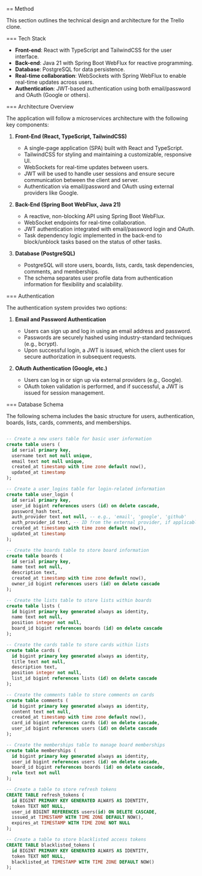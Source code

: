 == Method

This section outlines the technical design and architecture for the Trello clone.

=== Tech Stack
* **Front-end**: React with TypeScript and TailwindCSS for the user interface.
* **Back-end**: Java 21 with Spring Boot WebFlux for reactive programming.
* **Database**: PostgreSQL for data persistence.
* **Real-time collaboration**: WebSockets with Spring WebFlux to enable real-time updates across users.
* **Authentication**: JWT-based authentication using both email/password and OAuth (Google or others).

=== Architecture Overview

The application will follow a microservices architecture with the following key components:

1. **Front-End (React, TypeScript, TailwindCSS)**
   - A single-page application (SPA) built with React and TypeScript.
   - TailwindCSS for styling and maintaining a customizable, responsive UI.
   - WebSockets for real-time updates between users.
   - JWT will be used to handle user sessions and ensure secure communication between the client and server.
   - Authentication via email/password and OAuth using external providers like Google.

2. **Back-End (Spring Boot WebFlux, Java 21)**
   - A reactive, non-blocking API using Spring Boot WebFlux.
   - WebSocket endpoints for real-time collaboration.
   - JWT authentication integrated with email/password login and OAuth.
   - Task dependency logic implemented in the back-end to block/unblock tasks based on the status of other tasks.

3. **Database (PostgreSQL)**
   - PostgreSQL will store users, boards, lists, cards, task dependencies, comments, and memberships.
   - The schema separates user profile data from authentication information for flexibility and scalability.

=== Authentication

The authentication system provides two options:

1. **Email and Password Authentication**
   - Users can sign up and log in using an email address and password.
   - Passwords are securely hashed using industry-standard techniques (e.g., bcrypt).
   - Upon successful login, a JWT is issued, which the client uses for secure authorization in subsequent requests.

2. **OAuth Authentication (Google, etc.)**
   - Users can log in or sign up via external providers (e.g., Google).
   - OAuth token validation is performed, and if successful, a JWT is issued for session management.

=== Database Schema

The following schema includes the basic structure for users, authentication, boards, lists, cards, comments, and memberships.

```sql

-- Create a new users table for basic user information
create table users (
  id serial primary key,
  username text not null unique,
  email text not null unique,
  created_at timestamp with time zone default now(),
  updated_at timestamp
);

-- Create a user_logins table for login-related information
create table user_login (
  id serial primary key,
  user_id bigint references users (id) on delete cascade,
  password_hash text,
  auth_provider text not null, -- e.g., 'email', 'google', 'github'
  auth_provider_id text, -- ID from the external provider, if applicable
  created_at timestamp with time zone default now(),
  updated_at timestamp
);

-- Create the boards table to store board information
create table boards (
  id serial primary key,
  name text not null,
  description text,
  created_at timestamp with time zone default now(),
  owner_id bigint references users (id) on delete cascade
);

-- Create the lists table to store lists within boards
create table lists (
  id bigint primary key generated always as identity,
  name text not null,
  position integer not null,
  board_id bigint references boards (id) on delete cascade
);

-- Create the cards table to store cards within lists
create table cards (
  id bigint primary key generated always as identity,
  title text not null,
  description text,
  position integer not null,
  list_id bigint references lists (id) on delete cascade
);

-- Create the comments table to store comments on cards
create table comments (
  id bigint primary key generated always as identity,
  content text not null,
  created_at timestamp with time zone default now(),
  card_id bigint references cards (id) on delete cascade,
  user_id bigint references users (id) on delete cascade
);

-- Create the memberships table to manage board memberships
create table memberships (
  id bigint primary key generated always as identity,
  user_id bigint references users (id) on delete cascade,
  board_id bigint references boards (id) on delete cascade,
  role text not null
);

-- Create a table to store refresh tokens
CREATE TABLE refresh_tokens (
  id BIGINT PRIMARY KEY GENERATED ALWAYS AS IDENTITY,
  token TEXT NOT NULL,
  user_id BIGINT REFERENCES users(id) ON DELETE CASCADE,
  issued_at TIMESTAMP WITH TIME ZONE DEFAULT NOW(),
  expires_at TIMESTAMP WITH TIME ZONE NOT NULL
);

-- Create a table to store blacklisted access tokens
CREATE TABLE blacklisted_tokens (
  id BIGINT PRIMARY KEY GENERATED ALWAYS AS IDENTITY,
  token TEXT NOT NULL,
  blacklisted_at TIMESTAMP WITH TIME ZONE DEFAULT NOW()
);
